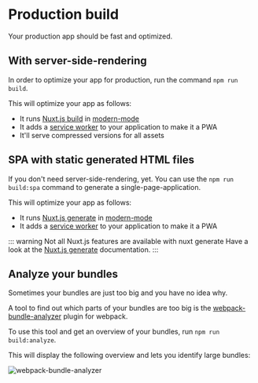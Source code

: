 # Production build

Your production app should be fast and optimized.

## With server-side-rendering

In order to optimize your app for production, run the command `npm run build`.

This will optimize your app as follows:

- It runs [Nuxt.js build](https://nuxtjs.org/docs/2.x/get-started/commands#server-deployment) in [modern-mode](https://nuxtjs.org/docs/2.x/configuration-glossary/configuration-modern)
- It adds a [service worker](https://pwa.nuxtjs.org/workbox) to your application to make it a PWA
- It'll serve compressed versions for all assets

## SPA with static generated HTML files

If you don't need server-side-rendering, yet. You can use the `npm run build:spa` command to generate a single-page-application.

This will optimize your app as follows:

- It runs [Nuxt.js generate](https://nuxtjs.org/docs/2.x/get-started/commands#static-deployment-pre-rendered) in [modern-mode](https://nuxtjs.org/docs/2.x/configuration-glossary/configuration-modern)
- It adds a [service worker](https://pwa.nuxtjs.org/workbox) to your application to make it a PWA

::: warning Not all Nuxt.js features are available with nuxt generate
Have a look at the [Nuxt.js generate](https://nuxtjs.org/docs/2.x/get-started/commands#static-deployment-pre-rendered) documentation.
:::

## Analyze your bundles

Sometimes your bundles are just too big and you have no idea why.

A tool to find out which parts of your bundles are too big is the [webpack-bundle-analyzer](https://github.com/webpack-contrib/webpack-bundle-analyzer) plugin for webpack.

To use this tool and get an overview of your bundles, run `npm run build:analyze`.

This will display the following overview and lets you identify large bundles:

<img :src="$withBase('/analyzer.png')" alt="webpack-bundle-analyzer">

